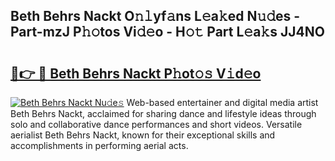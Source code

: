 ## Beth Behrs Nackt O𝚗𝚕yf𝚊ns L𝚎a𝚔ed N𝚞𝚍es - Part-mzJ P𝚑𝚘tos Vi𝚍𝚎o - H𝚘𝚝 Part L𝚎a𝚔s JJ4NO

# <h2><a href="http://kf2okpo.oniu.top/?m=Beth+Behrs+Nackt">🔗👉 🔴 Beth Behrs Nackt P𝚑ot𝚘𝚜 V𝚒d𝚎o</a></h2>

[![Beth Behrs Nackt Nu𝚍e𝚜](https://i.imgur.com/0qMVB7G.gif)](http://kf2okpo.oniu.top/?m=Beth+Behrs+Nackt)
Web-based entertainer and digital media artist Beth Behrs Nackt, acclaimed for sharing dance and lifestyle ideas through solo and collaborative dance performances and short videos. Versatile aerialist Beth Behrs Nackt, known for their exceptional skills and accomplishments in performing aerial acts.  
